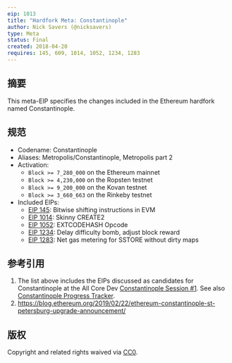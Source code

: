 ```yaml
---
eip: 1013
title: "Hardfork Meta: Constantinople"
author: Nick Savers (@nicksavers)
type: Meta
status: Final
created: 2018-04-20
requires: 145, 609, 1014, 1052, 1234, 1283
---
```


## 摘要

This meta-EIP specifies the changes included in the Ethereum hardfork named Constantinople.

## 规范

- Codename: Constantinople
- Aliases: Metropolis/Constantinople, Metropolis part 2
- Activation:
  - `Block >= 7_280_000` on the Ethereum mainnet
  - `Block >= 4,230,000` on the Ropsten testnet
  - `Block >= 9_200_000` on the Kovan testnet
  - `Block >= 3_660_663` on the Rinkeby testnet
- Included EIPs:
  - [EIP 145](https://eips.ethereum.org/EIPS/eip-145): Bitwise shifting instructions in EVM
  - [EIP 1014](https://eips.ethereum.org/EIPS/eip-1014): Skinny CREATE2
  - [EIP 1052](https://eips.ethereum.org/EIPS/eip-1052): EXTCODEHASH Opcode
  - [EIP 1234](https://eips.ethereum.org/EIPS/eip-1234): Delay difficulty bomb, adjust block reward
  - [EIP 1283](https://eips.ethereum.org/EIPS/eip-1283): Net gas metering for SSTORE without dirty maps

## 参考引用

1. The list above includes the EIPs discussed as candidates for Constantinople at the All Core Dev [Constantinople Session #1](https://github.com/ethereum/pm/issues/55). See also [Constantinople Progress Tracker](https://github.com/ethereum/pm/wiki/Constantinople-Progress-Tracker).
2. https://blog.ethereum.org/2019/02/22/ethereum-constantinople-st-petersburg-upgrade-announcement/

## 版权

Copyright and related rights waived via [CC0](https://creativecommons.org/publicdomain/zero/1.0/).
